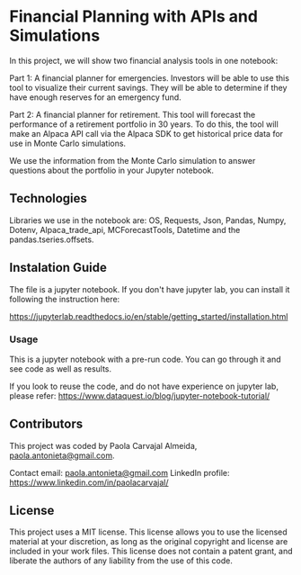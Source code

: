 # Financial Planning with APIs and Simulations

In this project, we will show two financial analysis tools in one notebook:

Part 1: A financial planner for emergencies. Investors will be able to use this tool to visualize their current savings. They will be able to determine if they have enough reserves for an emergency fund.

Part 2: A financial planner for retirement. This tool will forecast the performance of a retirement portfolio in 30 years. To do this, the tool will make an Alpaca API call via the Alpaca SDK to get historical price data for use in Monte Carlo simulations.

We use the information from the Monte Carlo simulation to answer questions about the portfolio in your Jupyter notebook.

## Technologies

Libraries we use in the notebook are:
OS, Requests, Json, Pandas, Numpy, Dotenv, Alpaca_trade_api, MCForecastTools, Datetime and the pandas.tseries.offsets.

## Instalation Guide
The file is a jupyter notebook. If you don't have jupyter lab, you can install it following the instruction here:

https://jupyterlab.readthedocs.io/en/stable/getting_started/installation.html

### Usage

This is a jupyter notebook with a pre-run code. You can go through it and see code as well as results. 

If you look to reuse the code, and do not have experience on jupyter lab, please refer:
https://www.dataquest.io/blog/jupyter-notebook-tutorial/

## Contributors
This project was coded by Paola Carvajal Almeida, paola.antonieta@gmail.com.

Contact email: paola.antonieta@gmail.com
LinkedIn profile: https://www.linkedin.com/in/paolacarvajal/


## License
This project uses a MIT license. This license allows you to use the licensed material at your discretion, as long as the original copyright and license are included in your work files. This license does not contain a patent grant,  and liberate the authors of any liability from the use of this code.

